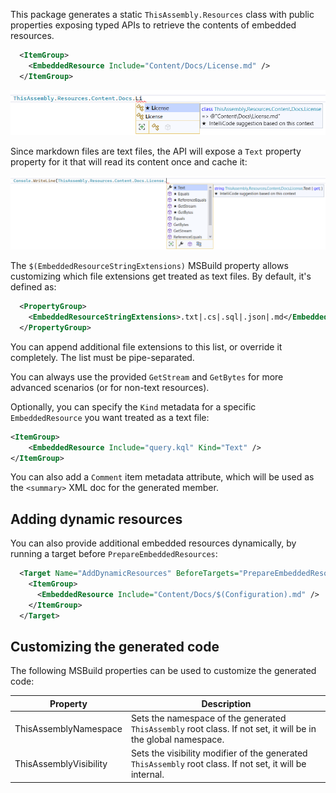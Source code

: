 <!-- include https://github.com/devlooped/.github/raw/main/osmf.md -->
<!-- #resources -->

This package generates a static `ThisAssembly.Resources` class with public 
properties exposing typed APIs to retrieve the contents of embedded resources.


```xml
  <ItemGroup>
    <EmbeddedResource Include="Content/Docs/License.md" />
  </ItemGroup>
```

![](https://raw.githubusercontent.com/devlooped/ThisAssembly/main/img/ThisAssembly.Resources.png)

Since markdown files are text files, the API will expose a `Text` property property 
for it that will read its content once and cache it:

![](https://raw.githubusercontent.com/devlooped/ThisAssembly/main/img/ThisAssembly.Resources2.png)

The `$(EmbeddedResourceStringExtensions)` MSBuild property allows customizing which 
file extensions get treated as text files. By default, it's defined as:

```xml
  <PropertyGroup>
    <EmbeddedResourceStringExtensions>.txt|.cs|.sql|.json|.md</EmbeddedResourceStringExtensions>
  </PropertyGroup>
```

You can append additional file extensions to this list, or override it completely.
The list must be pipe-separated.

You can always use the provided `GetStream` and `GetBytes` for more advanced scenarios (or for 
non-text resources).

Optionally, you can specify the `Kind` metadata for a specific `EmbeddedResource` you want 
treated as a text file:

```xml
<ItemGroup>
    <EmbeddedResource Include="query.kql" Kind="Text" />
</ItemGroup>
```

You can also add a `Comment` item metadata attribute, which will be used as the `<summary>` XML 
doc for the generated member.

## Adding dynamic resources

You can also provide additional embedded resources dynamically, by running a target before 
`PrepareEmbeddedResources`:

```xml
  <Target Name="AddDynamicResources" BeforeTargets="PrepareEmbeddedResources">
    <ItemGroup>
      <EmbeddedResource Include="Content/Docs/$(Configuration).md" />
    </ItemGroup>
  </Target>
```

## Customizing the generated code

The following MSBuild properties can be used to customize the generated code:

| Property                | Description                                                                                          |
|-------------------------|------------------------------------------------------------------------------------------------------|
| ThisAssemblyNamespace   | Sets the namespace of the generated `ThisAssembly` root class. If not set, it will be in the global namespace. |
| ThisAssemblyVisibility  | Sets the visibility modifier of the generated `ThisAssembly` root class. If not set, it will be internal. |

<!-- #resources -->
<!-- include https://github.com/devlooped/sponsors/raw/main/footer.md -->
<!-- exclude -->